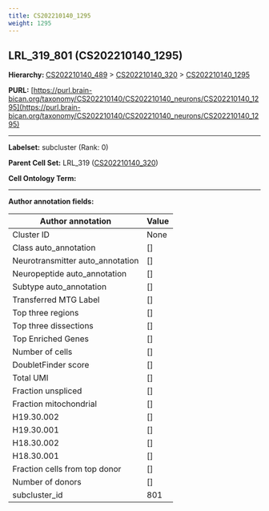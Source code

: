 ```yaml
---
title: CS202210140_1295
weight: 1295
---
```

## LRL_319_801 (CS202210140_1295)
<b>Hierarchy: </b>
[CS202210140_489](../CS202210140_489) >
[CS202210140_320](../CS202210140_320) >
[CS202210140_1295](../CS202210140_1295)

**PURL:** [https://purl.brain-bican.org/taxonomy/CS202210140/CS202210140_neurons/CS202210140_1295](https://purl.brain-bican.org/taxonomy/CS202210140/CS202210140_neurons/CS202210140_1295)

---


**Labelset:** subcluster (Rank: 0)

**Parent Cell Set:** LRL_319 ([CS202210140_320](../CS202210140_320))



**Cell Ontology Term:** 

[MARKER GENES.]: #


---

[TRANSFERRED ANNOTATIONS.]: #


[AUTHOR ANNOTATION FIELDS.]: #


**Author annotation fields:**

| Author annotation | Value |
|-------------------|-------|
|Cluster ID|None|
|Class auto_annotation|[]|
|Neurotransmitter auto_annotation|[]|
|Neuropeptide auto_annotation|[]|
|Subtype auto_annotation|[]|
|Transferred MTG Label|[]|
|Top three regions|[]|
|Top three dissections|[]|
|Top Enriched Genes|[]|
|Number of cells|[]|
|DoubletFinder score|[]|
|Total UMI|[]|
|Fraction unspliced|[]|
|Fraction mitochondrial|[]|
|H19.30.002|[]|
|H19.30.001|[]|
|H18.30.002|[]|
|H18.30.001|[]|
|Fraction cells from top donor|[]|
|Number of donors|[]|
|subcluster_id|801|
